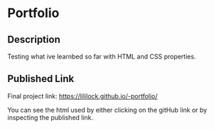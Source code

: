 # Portfolio

## Description

Testing what ive learnbed so far with HTML and CSS properties.

## Published Link

Final project link: https://liljlock.github.io/-portfolio/

You can see the html used by either clicking on the gitHub link or by inspecting the published link.

